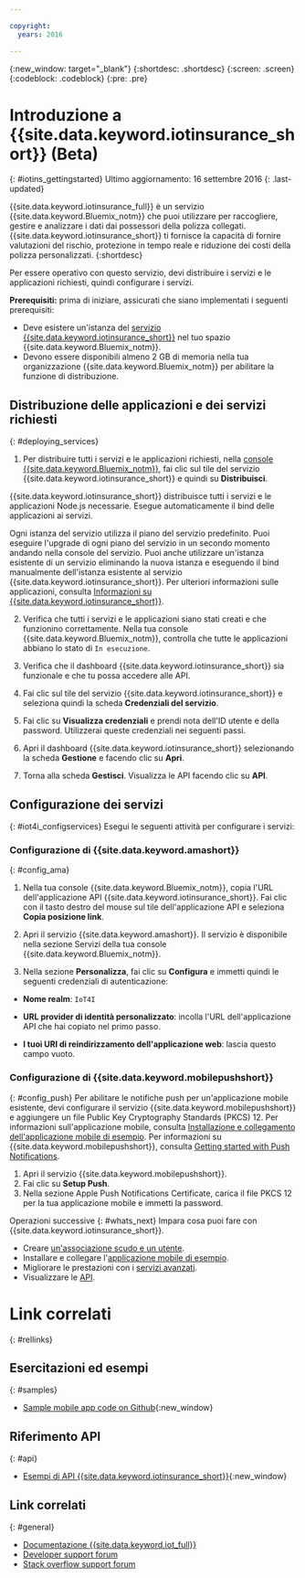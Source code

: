 ```yaml
---

copyright:
  years: 2016

---
```


<!-- Common attributes used in the template are defined as follows: -->
{:new_window: target="\_blank"}
{:shortdesc: .shortdesc}
{:screen: .screen}
{:codeblock: .codeblock}
{:pre: .pre}


<!-- {{site.data.keyword.iotinsurance_full}}  {{site.data.keyword.iotinsurance_short}}  -->


# Introduzione a {{site.data.keyword.iotinsurance_short}} (Beta)
{: #iotins_gettingstarted}
Ultimo aggiornamento: 16 settembre 2016
{: .last-updated}

{{site.data.keyword.iotinsurance_full}} è un servizio {{site.data.keyword.Bluemix_notm}} che puoi utilizzare per raccogliere, gestire e analizzare i dati dai possessori della polizza collegati. {{site.data.keyword.iotinsurance_short}} ti fornisce la capacità di fornire valutazioni del rischio, protezione in tempo reale e riduzione dei costi della polizza personalizzati.
{:shortdesc}

Per essere operativo con questo servizio, devi distribuire i servizi e le applicazioni richiesti, quindi configurare i servizi.

**Prerequisiti:** prima di iniziare, assicurati che siano implementati i seguenti prerequisiti:
- Deve esistere un'istanza del [ servizio {{site.data.keyword.iotinsurance_short}}](https://console.ng.bluemix.net/catalog/services/iot-for-insurance/) nel tuo spazio {{site.data.keyword.Bluemix_notm}}.
- Devono essere disponibili almeno 2 GB di memoria nella tua organizzazione {{site.data.keyword.Bluemix_notm}} per abilitare la funzione di distribuzione.

## Distribuzione delle applicazioni e dei servizi richiesti
{: #deploying_services}

1. Per distribuire tutti i servizi e le applicazioni richiesti, nella [ console {{site.data.keyword.Bluemix_notm}}](https://console.ng.bluemix.net/#all-items), fai clic sul tile del servizio {{site.data.keyword.iotinsurance_short}} e quindi su **Distribuisci**.

  {{site.data.keyword.iotinsurance_short}} distribuisce tutti i servizi e le applicazioni Node.js necessarie. Esegue automaticamente il bind delle applicazioni ai servizi.

  Ogni istanza del servizio utilizza il piano del servizio predefinito. Puoi eseguire l'upgrade di ogni piano del servizio in un secondo momento andando nella console del servizio. Puoi anche utilizzare un'istanza esistente di un servizio eliminando la nuova istanza e eseguendo il bind manualmente dell'istanza esistente al servizio {{site.data.keyword.iotinsurance_short}}. Per ulteriori informazioni sulle applicazioni, consulta [Informazioni su {{site.data.keyword.iotinsurance_short}}](iotinsurance_overview.html).

2. Verifica che tutti i servizi e le applicazioni siano stati creati e che funzionino correttamente. Nella tua console {{site.data.keyword.Bluemix_notm}}, controlla che tutte le applicazioni abbiano lo stato di `In esecuzione`.

3. Verifica che il dashboard {{site.data.keyword.iotinsurance_short}} sia funzionale e che tu possa accedere alle API.
  1. Fai clic sul tile del servizio {{site.data.keyword.iotinsurance_short}} e seleziona quindi la scheda **Credenziali del servizio**.
  2. Fai clic su **Visualizza credenziali** e prendi nota dell'ID utente e della password. Utilizzerai queste credenziali nei seguenti passi.
  3. Apri il dashboard {{site.data.keyword.iotinsurance_short}} selezionando la scheda **Gestione** e facendo clic su **Apri**.
  4. Torna alla scheda **Gestisci**. Visualizza le API facendo clic su **API**.

## Configurazione dei servizi
{: #iot4i_configservices}
Esegui le seguenti attività per configurare i servizi:

### Configurazione di {{site.data.keyword.amashort}}
{: #config_ama}
1. Nella tua console {{site.data.keyword.Bluemix_notm}}, copia l'URL dell'applicazione API {{site.data.keyword.iotinsurance_short}}. Fai clic con il tasto destro del mouse sul tile dell'applicazione API e seleziona **Copia posizione link**.

2. Apri il servizio {{site.data.keyword.amashort}}. Il servizio è disponibile nella sezione Servizi della tua console {{site.data.keyword.Bluemix_notm}}.

3. Nella sezione **Personalizza**, fai clic su **Configura** e immetti quindi le seguenti credenziali di autenticazione:

  - **Nome realm**: `IoT4I`

  - **URL provider di identità personalizzato**: incolla l'URL dell'applicazione API che hai copiato nel primo passo.

  - **I tuoi URI di reindirizzamento dell'applicazione web**: lascia questo campo vuoto.

### Configurazione di {{site.data.keyword.mobilepushshort}}
{: #config_push}
Per abilitare le notifiche push per un'applicazione mobile esistente, devi configurare il servizio {{site.data.keyword.mobilepushshort}} e aggiungere un file Public Key Cryptography Standards (PKCS) 12. Per informazioni sull'applicazione mobile, consulta [Installazione e collegamento dell'applicazione mobile di esempio](iotinsurance_mobile_app.html). Per informazioni su {{site.data.keyword.mobilepushshort}}, consulta [Getting started with Push Notifications](https://console.stage1.ng.bluemix.net/docs/services/mobilepush/index.html).

  1. Apri il servizio {{site.data.keyword.mobilepushshort}}.
  2. Fai clic su **Setup Push**.
  3. Nella sezione Apple Push Notifications Certificate, carica il file PKCS 12 per la tua applicazione mobile e immetti la password.

Operazioni successive
{: #whats_next}
Impara cosa puoi fare con {{site.data.keyword.iotinsurance_short}}.

- Creare [un'associazione scudo e un utente](iotinsurance_create_users.html).
- Installare e collegare l'[applicazione mobile di esempio](iotinsurance_mobile_app.html).
- Migliorare le prestazioni con i [servizi avanzati](iotinsurance_advancedservices.html).
- Visualizzare le [API](https://iot4i-docs-api.mybluemix.net/dist/).

# Link correlati
{: #rellinks}

## Esercitazioni ed esempi
{: #samples}
* [Sample mobile app code on Github](https://github.com/ibm-watson-iot/ioti-mobile){:new_window}

## Riferimento API
{: #api}
* [Esempi di API {{site.data.keyword.iotinsurance_short}}](https://github.com/IBM-Bluemix/iot4i-api-examples-nodejs){:new_window}

## Link correlati
{: #general}
* [Documentazione {{site.data.keyword.iot_full}}](https://console.ng.bluemix.net/docs/services/IoT/index.html)
* [Developer support forum](https://developer.ibm.com/answers/search.html?f=&type=question&redirect=search%2Fsearch&sort=relevance&q=%2B[iot]%20%2B[bluemix])
* [Stack overflow support forum](http://stackoverflow.com/questions/tagged/ibm-bluemix)
